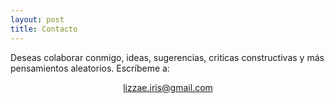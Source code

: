 ```yaml
---
layout: post
title: Contacto
---
```


Deseas colaborar conmigo, ideas, sugerencias, criticas constructivas y más pensamientos aleatorios. Escríbeme a:

<div align="center"><a href="https://mail.google.com/mail/?view=cm&fs=1&tf=1&to=lizzae.iris@gmail.com">lizzae.iris@gmail.com</a></div>


